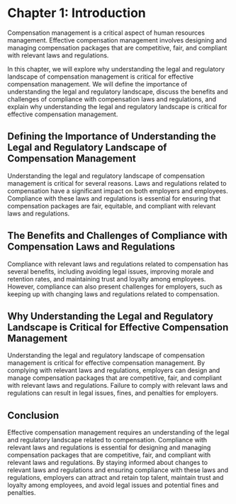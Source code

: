 Chapter 1: Introduction
=======================

Compensation management is a critical aspect of human resources management. Effective compensation management involves designing and managing compensation packages that are competitive, fair, and compliant with relevant laws and regulations.

In this chapter, we will explore why understanding the legal and regulatory landscape of compensation management is critical for effective compensation management. We will define the importance of understanding the legal and regulatory landscape, discuss the benefits and challenges of compliance with compensation laws and regulations, and explain why understanding the legal and regulatory landscape is critical for effective compensation management.

Defining the Importance of Understanding the Legal and Regulatory Landscape of Compensation Management
------------------------------------------------------------------------------------------------------

Understanding the legal and regulatory landscape of compensation management is critical for several reasons. Laws and regulations related to compensation have a significant impact on both employers and employees. Compliance with these laws and regulations is essential for ensuring that compensation packages are fair, equitable, and compliant with relevant laws and regulations.

The Benefits and Challenges of Compliance with Compensation Laws and Regulations
--------------------------------------------------------------------------------

Compliance with relevant laws and regulations related to compensation has several benefits, including avoiding legal issues, improving morale and retention rates, and maintaining trust and loyalty among employees. However, compliance can also present challenges for employers, such as keeping up with changing laws and regulations related to compensation.

Why Understanding the Legal and Regulatory Landscape is Critical for Effective Compensation Management
------------------------------------------------------------------------------------------------------

Understanding the legal and regulatory landscape of compensation management is critical for effective compensation management. By complying with relevant laws and regulations, employers can design and manage compensation packages that are competitive, fair, and compliant with relevant laws and regulations. Failure to comply with relevant laws and regulations can result in legal issues, fines, and penalties for employers.

Conclusion
----------

Effective compensation management requires an understanding of the legal and regulatory landscape related to compensation. Compliance with relevant laws and regulations is essential for designing and managing compensation packages that are competitive, fair, and compliant with relevant laws and regulations. By staying informed about changes to relevant laws and regulations and ensuring compliance with these laws and regulations, employers can attract and retain top talent, maintain trust and loyalty among employees, and avoid legal issues and potential fines and penalties.
